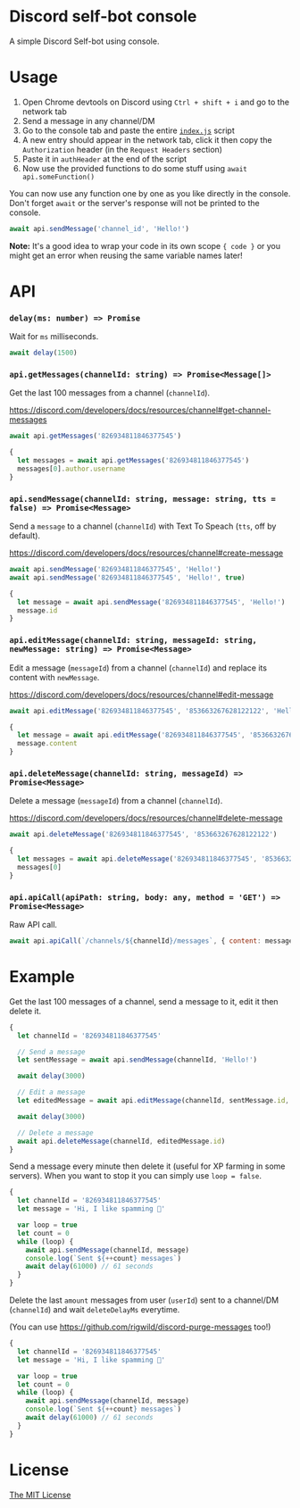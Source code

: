 # Discord self-bot console

A simple Discord Self-bot using console.

# Usage

1. Open Chrome devtools on Discord using `Ctrl + shift + i` and go to the network tab
1. Send a message in any channel/DM
1. Go to the console tab and paste the entire [`index.js`](./index.js) script
1. A new entry should appear in the network tab, click it then copy the `Authorization` header (in the `Request Headers` section)
1. Paste it in `authHeader` at the end of the script
1. Now use the provided functions to do some stuff using `await api.someFunction()`

You can now use any function one by one as you like directly in the console. Don't forget `await` or the server's response will not be printed to the console.

```js
await api.sendMessage('channel_id', 'Hello!')
```

**Note:** It's a good idea to wrap your code in its own scope `{ code }` or you might get an error when reusing the same variable names later!

# API

### `delay(ms: number) => Promise`

Wait for `ms` milliseconds.

```js
await delay(1500)
```

### `api.getMessages(channelId: string) => Promise<Message[]>`

Get the last 100 messages from a channel (`channelId`).

https://discord.com/developers/docs/resources/channel#get-channel-messages

```js
await api.getMessages('826934811846377545')
```

```js
{
  let messages = await api.getMessages('826934811846377545')
  messages[0].author.username
}
```

### `api.sendMessage(channelId: string, message: string, tts = false) => Promise<Message>`

Send a `message` to a channel (`channelId`) with Text To Speach (`tts`, off by default).

https://discord.com/developers/docs/resources/channel#create-message

```js
await api.sendMessage('826934811846377545', 'Hello!')
await api.sendMessage('826934811846377545', 'Hello!', true)
```

```js
{
  let message = await api.sendMessage('826934811846377545', 'Hello!')
  message.id
}
```

### `api.editMessage(channelId: string, messageId: string, newMessage: string) => Promise<Message>`

Edit a message (`messageId`) from a channel (`channelId`) and replace its content with `newMessage`.

https://discord.com/developers/docs/resources/channel#edit-message

```js
await api.editMessage('826934811846377545', '853663267628122122', 'Hello! You good? 😊')
```

```js
{
  let message = await api.editMessage('826934811846377545', '853663267628122122', 'Hello! You good? 😊')
  message.content
}
```

### `api.deleteMessage(channelId: string, messageId) => Promise<Message>`

Delete a message (`messageId`) from a channel (`channelId`).

https://discord.com/developers/docs/resources/channel#delete-message

```js
await api.deleteMessage('826934811846377545', '853663267628122122')
```

```js
{
  let messages = await api.deleteMessage('826934811846377545', '853663267628122122')
  messages[0]
}
```

### `api.apiCall(apiPath: string, body: any, method = 'GET') => Promise<Message>`

Raw API call.

```js
await api.apiCall(`/channels/${channelId}/messages`, { content: message }, 'POST')
```

# Example

Get the last 100 messages of a channel, send a message to it, edit it then delete it.

```js
{
  let channelId = '826934811846377545'

  // Send a message
  let sentMessage = await api.sendMessage(channelId, 'Hello!')

  await delay(3000)

  // Edit a message
  let editedMessage = await api.editMessage(channelId, sentMessage.id, 'Hello, edited!')

  await delay(3000)

  // Delete a message
  await api.deleteMessage(channelId, editedMessage.id)
}
```

Send a message every minute then delete it (useful for XP farming in some servers). When you want to stop it you can simply use `loop = false`.

```js
{
  let channelId = '826934811846377545'
  let message = 'Hi, I like spamming 🦜'

  var loop = true
  let count = 0
  while (loop) {
    await api.sendMessage(channelId, message)
    console.log(`Sent ${++count} messages`)
    await delay(61000) // 61 seconds
  }
}
```

Delete the last `amount` messages from user (`userId`) sent to a channel/DM (`channelId`) and wait `deleteDelayMs` everytime.

(You can use https://github.com/rigwild/discord-purge-messages too!)

```js
{
  let channelId = '826934811846377545'
  let message = 'Hi, I like spamming 🦜'

  var loop = true
  let count = 0
  while (loop) {
    await api.sendMessage(channelId, message)
    console.log(`Sent ${++count} messages`)
    await delay(61000) // 61 seconds
  }
}
```

# License

[The MIT License](./LICENSE)
